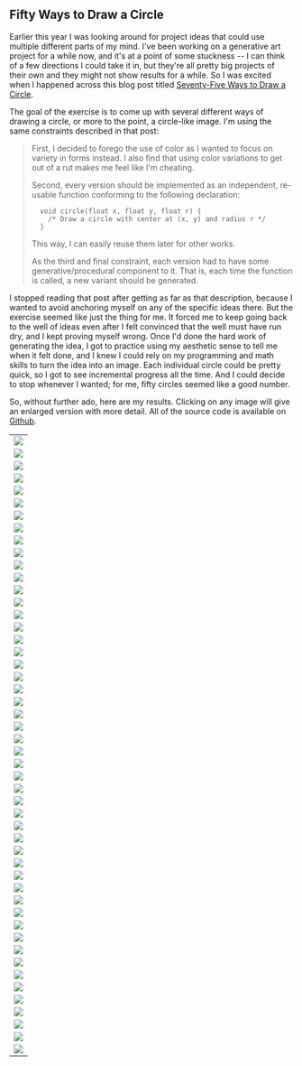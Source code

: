 ## Fifty Ways to Draw a Circle

Earlier this year I was looking around for project ideas that could use
multiple different parts of my mind. I've been working on a generative art
project for a while now, and it's at a point of some stuckness -- I can think
of a few directions I could take it in, but they're all pretty big projects
of their own and they might not show results for a while. So I was excited
when I happened across this blog post titled [Seventy-Five Ways to Draw a
Circle](https://sighack.com/post/seventy-five-ways-to-draw-a-circle).

The goal of the exercise is to come up with several different ways of drawing
a circle, or more to the point, a circle-like image.  I'm using the same
constraints described in that post:

> First, I decided to forego the use of color as I wanted to focus on
> variety in forms instead. I also find that using color variations to get
> out of a rut makes me feel like I'm cheating.
>
> Second, every version should be implemented as an independent, re-usable
> function conforming to the following declaration:
>
> ```
>   void circle(float x, float y, float r) {
>     /* Draw a circle with center at (x, y) and radius r */
>   }
> ```
>
> This way, I can easily reuse them later for other works.
>
> As the third and final constraint, each version had to have some
> generative/procedural component to it. That is, each time the function is
> called, a new variant should be generated.

I stopped reading that post after getting as far as that description,
because I wanted to avoid anchoring myself on any of the specific ideas
there.  But the exercise seemed like just the thing for me.  It forced me
to keep going back to the well of ideas even after I felt convinced that
the well must have run dry, and I kept proving myself wrong.  Once I'd done
the hard work of generating the idea, I got to practice using my aesthetic
sense to tell me when it felt done, and I knew I could rely on my
programming and math skills to turn the idea into an image.  Each
individual circle could be pretty quick, so I got to see incremental
progress all the time.  And I could decide to stop whenever I wanted; for
me, fifty circles seemed like a good number.

So, without further ado, here are my results.  Clicking on any image will
give an enlarged version with more detail.  All of the source code is
available on [Github](https://github.com/blakej11/50-circles).

|     |
|:---:|
|[![](https://github.com/blakej11/50-circles/images/660/c01.png?raw=true)](https://github.com/blakej11/50-circles/images/1320/c01.png?raw=true)|
|[![](https://github.com/blakej11/50-circles/images/660/c02.png?raw=true)](https://github.com/blakej11/50-circles/images/1320/c02.png?raw=true)|
|[![](https://github.com/blakej11/50-circles/images/660/c03.png?raw=true)](https://github.com/blakej11/50-circles/images/1320/c03.png?raw=true)|
|[![](https://github.com/blakej11/50-circles/images/660/c04.png?raw=true)](https://github.com/blakej11/50-circles/images/1320/c04.png?raw=true)|
|[![](https://github.com/blakej11/50-circles/images/660/c05.png?raw=true)](https://github.com/blakej11/50-circles/images/1320/c05.png?raw=true)|
|[![](https://github.com/blakej11/50-circles/images/660/c06.png?raw=true)](https://github.com/blakej11/50-circles/images/1320/c06.png?raw=true)|
|[![](https://github.com/blakej11/50-circles/images/660/c07.png?raw=true)](https://github.com/blakej11/50-circles/images/1320/c07.png?raw=true)|
|[![](https://github.com/blakej11/50-circles/images/660/c08.png?raw=true)](https://github.com/blakej11/50-circles/images/1320/c08.png?raw=true)|
|[![](https://github.com/blakej11/50-circles/images/660/c09.png?raw=true)](https://github.com/blakej11/50-circles/images/1320/c09.png?raw=true)|
|[![](https://github.com/blakej11/50-circles/images/660/c10.png?raw=true)](https://github.com/blakej11/50-circles/images/1320/c10.png?raw=true)|
|[![](https://github.com/blakej11/50-circles/images/660/c11.png?raw=true)](https://github.com/blakej11/50-circles/images/1320/c11.png?raw=true)|
|[![](https://github.com/blakej11/50-circles/images/660/c12.png?raw=true)](https://github.com/blakej11/50-circles/images/1320/c12.png?raw=true)|
|[![](https://github.com/blakej11/50-circles/images/660/c13.png?raw=true)](https://github.com/blakej11/50-circles/images/1320/c13.png?raw=true)|
|[![](https://github.com/blakej11/50-circles/images/660/c14.png?raw=true)](https://github.com/blakej11/50-circles/images/1320/c14.png?raw=true)|
|[![](https://github.com/blakej11/50-circles/images/660/c15.png?raw=true)](https://github.com/blakej11/50-circles/images/1320/c15.png?raw=true)|
|[![](https://github.com/blakej11/50-circles/images/660/c16.png?raw=true)](https://github.com/blakej11/50-circles/images/1320/c16.png?raw=true)|
|[![](https://github.com/blakej11/50-circles/images/660/c17.png?raw=true)](https://github.com/blakej11/50-circles/images/1320/c17.png?raw=true)|
|[![](https://github.com/blakej11/50-circles/images/660/c18.png?raw=true)](https://github.com/blakej11/50-circles/images/1320/c18.png?raw=true)|
|[![](https://github.com/blakej11/50-circles/images/660/c19.png?raw=true)](https://github.com/blakej11/50-circles/images/1320/c19.png?raw=true)|
|[![](https://github.com/blakej11/50-circles/images/660/c20.png?raw=true)](https://github.com/blakej11/50-circles/images/1320/c20.png?raw=true)|
|[![](https://github.com/blakej11/50-circles/images/660/c21.png?raw=true)](https://github.com/blakej11/50-circles/images/1320/c21.png?raw=true)|
|[![](https://github.com/blakej11/50-circles/images/660/c22.png?raw=true)](https://github.com/blakej11/50-circles/images/1320/c22.png?raw=true)|
|[![](https://github.com/blakej11/50-circles/images/660/c23.png?raw=true)](https://github.com/blakej11/50-circles/images/1320/c23.png?raw=true)|
|[![](https://github.com/blakej11/50-circles/images/660/c24.png?raw=true)](https://github.com/blakej11/50-circles/images/1320/c24.png?raw=true)|
|[![](https://github.com/blakej11/50-circles/images/660/c25.png?raw=true)](https://github.com/blakej11/50-circles/images/1320/c25.png?raw=true)|
|[![](https://github.com/blakej11/50-circles/images/660/c26.png?raw=true)](https://github.com/blakej11/50-circles/images/1320/c26.png?raw=true)|
|[![](https://github.com/blakej11/50-circles/images/660/c27.png?raw=true)](https://github.com/blakej11/50-circles/images/1320/c27.png?raw=true)|
|[![](https://github.com/blakej11/50-circles/images/660/c28.png?raw=true)](https://github.com/blakej11/50-circles/images/1320/c28.png?raw=true)|
|[![](https://github.com/blakej11/50-circles/images/660/c29.png?raw=true)](https://github.com/blakej11/50-circles/images/1320/c29.png?raw=true)|
|[![](https://github.com/blakej11/50-circles/images/660/c30.png?raw=true)](https://github.com/blakej11/50-circles/images/1320/c30.png?raw=true)|
|[![](https://github.com/blakej11/50-circles/images/660/c31.png?raw=true)](https://github.com/blakej11/50-circles/images/1320/c31.png?raw=true)|
|[![](https://github.com/blakej11/50-circles/images/660/c32.png?raw=true)](https://github.com/blakej11/50-circles/images/1320/c32.png?raw=true)|
|[![](https://github.com/blakej11/50-circles/images/660/c33.png?raw=true)](https://github.com/blakej11/50-circles/images/1320/c33.png?raw=true)|
|[![](https://github.com/blakej11/50-circles/images/660/c34.png?raw=true)](https://github.com/blakej11/50-circles/images/1320/c34.png?raw=true)|
|[![](https://github.com/blakej11/50-circles/images/660/c35.png?raw=true)](https://github.com/blakej11/50-circles/images/1320/c35.png?raw=true)|
|[![](https://github.com/blakej11/50-circles/images/660/c36.png?raw=true)](https://github.com/blakej11/50-circles/images/1320/c36.png?raw=true)|
|[![](https://github.com/blakej11/50-circles/images/660/c37.png?raw=true)](https://github.com/blakej11/50-circles/images/1320/c37.png?raw=true)|
|[![](https://github.com/blakej11/50-circles/images/660/c38.png?raw=true)](https://github.com/blakej11/50-circles/images/1320/c38.png?raw=true)|
|[![](https://github.com/blakej11/50-circles/images/660/c39.png?raw=true)](https://github.com/blakej11/50-circles/images/1320/c39.png?raw=true)|
|[![](https://github.com/blakej11/50-circles/images/660/c40.png?raw=true)](https://github.com/blakej11/50-circles/images/1320/c40.png?raw=true)|
|[![](https://github.com/blakej11/50-circles/images/660/c41.png?raw=true)](https://github.com/blakej11/50-circles/images/1320/c41.png?raw=true)|
|[![](https://github.com/blakej11/50-circles/images/660/c42.png?raw=true)](https://github.com/blakej11/50-circles/images/1320/c42.png?raw=true)|
|[![](https://github.com/blakej11/50-circles/images/660/c43.png?raw=true)](https://github.com/blakej11/50-circles/images/1320/c43.png?raw=true)|
|[![](https://github.com/blakej11/50-circles/images/660/c44.png?raw=true)](https://github.com/blakej11/50-circles/images/1320/c44.png?raw=true)|
|[![](https://github.com/blakej11/50-circles/images/660/c45.png?raw=true)](https://github.com/blakej11/50-circles/images/1320/c45.png?raw=true)|
|[![](https://github.com/blakej11/50-circles/images/660/c46.png?raw=true)](https://github.com/blakej11/50-circles/images/1320/c46.png?raw=true)|
|[![](https://github.com/blakej11/50-circles/images/660/c47.png?raw=true)](https://github.com/blakej11/50-circles/images/1320/c47.png?raw=true)|
|[![](https://github.com/blakej11/50-circles/images/660/c48.png?raw=true)](https://github.com/blakej11/50-circles/images/1320/c48.png?raw=true)|
|[![](https://github.com/blakej11/50-circles/images/660/c49.png?raw=true)](https://github.com/blakej11/50-circles/images/1320/c49.png?raw=true)|
|[![](https://github.com/blakej11/50-circles/images/660/c50.png?raw=true)](https://github.com/blakej11/50-circles/images/1320/c50.png?raw=true)|
